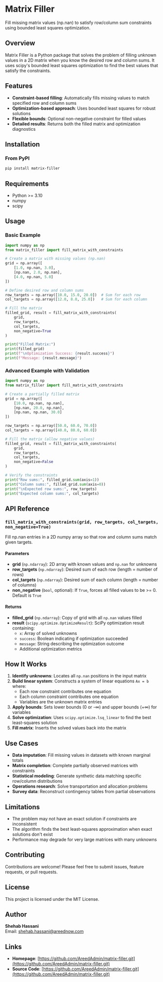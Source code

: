 # Matrix Filler

Fill missing matrix values (np.nan) to satisfy row/column sum constraints using bounded least squares optimization.

## Overview

Matrix Filler is a Python package that solves the problem of filling unknown values in a 2D matrix when you know the desired row and column sums. It uses scipy's bounded least squares optimization to find the best values that satisfy the constraints.

## Features

- **Constraint-based filling**: Automatically fills missing values to match specified row and column sums
- **Optimization-based approach**: Uses bounded least squares for robust solutions
- **Flexible bounds**: Optional non-negative constraint for filled values
- **Detailed results**: Returns both the filled matrix and optimization diagnostics

## Installation

### From PyPI

```bash
pip install matrix-filler
```

## Requirements

- Python >= 3.10
- numpy
- scipy

## Usage

### Basic Example

```python
import numpy as np
from matrix_filler import fill_matrix_with_constraints

# Create a matrix with missing values (np.nan)
grid = np.array([
    [1.0, np.nan, 3.0],
    [np.nan, 2.0, np.nan],
    [4.0, np.nan, 5.0]
])

# Define desired row and column sums
row_targets = np.array([10.0, 15.0, 20.0])  # Sum for each row
col_targets = np.array([12.0, 8.0, 25.0])   # Sum for each column

# Fill the matrix
filled_grid, result = fill_matrix_with_constraints(
    grid, 
    row_targets, 
    col_targets, 
    non_negative=True
)

print("Filled Matrix:")
print(filled_grid)
print(f"\nOptimization Success: {result.success}")
print(f"Message: {result.message}")
```

### Advanced Example with Validation

```python
import numpy as np
from matrix_filler import fill_matrix_with_constraints

# Create a partially filled matrix
grid = np.array([
    [10.0, np.nan, np.nan],
    [np.nan, 20.0, np.nan],
    [np.nan, np.nan, 30.0]
])

row_targets = np.array([50.0, 60.0, 70.0])
col_targets = np.array([40.0, 80.0, 60.0])

# Fill the matrix (allow negative values)
filled_grid, result = fill_matrix_with_constraints(
    grid, 
    row_targets, 
    col_targets, 
    non_negative=False
)

# Verify the constraints
print("Row sums:", filled_grid.sum(axis=1))
print("Column sums:", filled_grid.sum(axis=0))
print("\nExpected row sums:", row_targets)
print("Expected column sums:", col_targets)
```

## API Reference

### `fill_matrix_with_constraints(grid, row_targets, col_targets, non_negative=True)`

Fill np.nan entries in a 2D numpy array so that row and column sums match given targets.

#### Parameters

- **grid** (`np.ndarray`): 2D array with known values and `np.nan` for unknowns
- **row_targets** (`np.ndarray`): Desired sum of each row (length = number of rows)
- **col_targets** (`np.ndarray`): Desired sum of each column (length = number of columns)
- **non_negative** (`bool`, optional): If `True`, forces all filled values to be >= 0. Default is `True`

#### Returns

- **filled_grid** (`np.ndarray`): Copy of grid with all `np.nan` values filled
- **result** (`scipy.optimize.OptimizeResult`): SciPy optimization result containing:
  - `x`: Array of solved unknowns
  - `success`: Boolean indicating if optimization succeeded
  - `message`: String describing the optimization outcome
  - Additional optimization metrics

## How It Works

1. **Identify unknowns**: Locates all `np.nan` positions in the input matrix
2. **Build linear system**: Constructs a system of linear equations `Ax = b` where:
   - Each row constraint contributes one equation
   - Each column constraint contributes one equation
   - Variables are the unknown matrix entries
3. **Apply bounds**: Sets lower bounds (0 or -∞) and upper bounds (+∞) for variables
4. **Solve optimization**: Uses `scipy.optimize.lsq_linear` to find the best least-squares solution
5. **Fill matrix**: Inserts the solved values back into the matrix

## Use Cases

- **Data imputation**: Fill missing values in datasets with known marginal totals
- **Matrix completion**: Complete partially observed matrices with constraints
- **Statistical modeling**: Generate synthetic data matching specific row/column distributions
- **Operations research**: Solve transportation and allocation problems
- **Survey data**: Reconstruct contingency tables from partial observations

## Limitations

- The problem may not have an exact solution if constraints are inconsistent
- The algorithm finds the best least-squares approximation when exact solutions don't exist
- Performance may degrade for very large matrices with many unknowns

## Contributing

Contributions are welcome! Please feel free to submit issues, feature requests, or pull requests.

## License

This project is licensed under the MIT License.

## Author

**Shehab Hassani**  
Email: shehab.hassani@areednow.com

## Links

- **Homepage**: [https://github.com/AreedAdmin/matrix-filler.git](https://github.com/AreedAdmin/matrix-filler.git)
- **Source Code**: [https://github.com/AreedAdmin/matrix-filler.git](https://github.com/AreedAdmin/matrix-filler.git)

